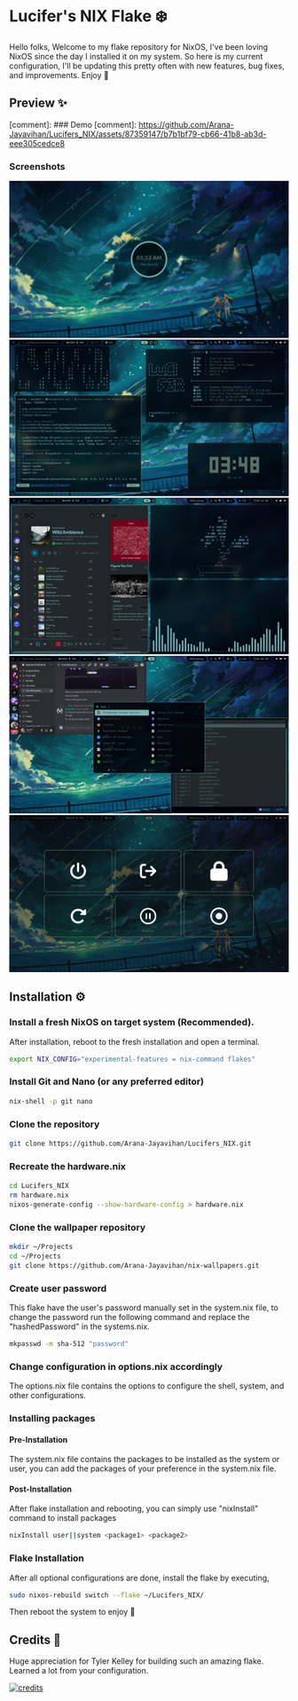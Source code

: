 # Lucifer's NIX Flake ❄️
Hello folks, Welcome to my flake repository for NixOS, I've been loving NixOS since the day I installed it on my system. So here is my current configuration, I'll be updating this pretty often with new features, bug fixes, and improvements. Enjoy 🍃

## Preview ✨
[comment]: ### Demo
[comment]: https://github.com/Arana-Jayavihan/Lucifers_NIX/assets/87359147/b7b1bf79-cb66-41b8-ab3d-eee305cedce8

### Screenshots
![preview1](https://github.com/Arana-Jayavihan/Lucifers_NIX/blob/master/assets/lockscreen.png?raw=true)
![preview2](https://github.com/Arana-Jayavihan/Lucifers_NIX/blob/master/assets/showcase1.png?raw=true)
![preview3](https://github.com/Arana-Jayavihan/Lucifers_NIX/blob/master/assets/showcase2.png?raw=true)
![preview4](https://github.com/Arana-Jayavihan/Lucifers_NIX/blob/master/assets/showcase3.png?raw=true)
![preview5](https://github.com/Arana-Jayavihan/Lucifers_NIX/blob/master/assets/wlogout.png?raw=true)

## Installation ⚙️
### Install a fresh NixOS on target system (Recommended).
After installation, reboot to the fresh installation and open a terminal.
```sh
export NIX_CONFIG="experimental-features = nix-command flakes" 
```

### Install Git and Nano (or any preferred editor)
```sh
nix-shell -p git nano
```

### Clone the repository
```sh
git clone https://github.com/Arana-Jayavihan/Lucifers_NIX.git
```

### Recreate the hardware.nix
```sh
cd Lucifers_NIX
rm hardware.nix
nixos-generate-config --show-hardware-config > hardware.nix
```

### Clone the wallpaper repository
```sh
mkdir ~/Projects
cd ~/Projects
git clone https://github.com/Arana-Jayavihan/nix-wallpapers.git
```

### Create user password
This flake have the user's password manually set in the system.nix file, to change the password run the following command and replace the "hashedPassword" in the systems.nix.
```sh
mkpasswd -m sha-512 "password"
```

### Change configuration in options.nix accordingly
The options.nix file contains the options to configure the shell, system, and other configurations.

### Installing packages
#### Pre-Installation
The system.nix file contains the packages to be installed as the system or user, you can add the packages of your preference in the system.nix file.

#### Post-Installation
After flake installation and rebooting, you can simply use "nixInstall" command to install packages
```sh
nixInstall user||system <package1> <package2>
```

### Flake Installation
After all optional configurations are done, install the flake by executing,
```sh
sudo nixos-rebuild switch --flake ~/Lucifers_NIX/
```

Then reboot the system to enjoy 🍃

## Credits 💫
Huge appreciation for Tyler Kelley for building such an amazing flake. Learned a lot from your configuration.

[![credits](https://gitlab.com/uploads/-/system/project/avatar/53038185/Gitlab_Nix_Picture.png?width=48 "Credits to Zaney")](https://gitlab.com/Zaney/zaneyos/-/tree/8e643956f0abf8011101771b956d994a2d052ae7)
